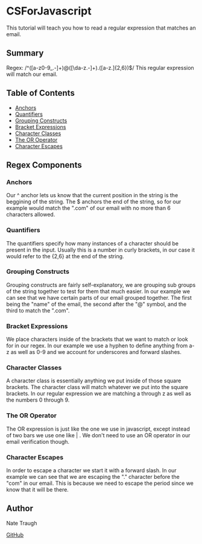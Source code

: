 # CSForJavascript

This tutorial will teach you how to read a regular expression that matches an email.

## Summary

Regex: /^([a-z0-9_\.-]+)@([\da-z\.-]+)\.([a-z\.]{2,6})$/
This regular expression will match our email.


## Table of Contents

- [Anchors](#anchors)
- [Quantifiers](#quantifiers)
- [Grouping Constructs](#grouping-constructs)
- [Bracket Expressions](#bracket-expressions)
- [Character Classes](#character-classes)
- [The OR Operator](#the-or-operator)
- [Character Escapes](#character-escapes)

## Regex Components

### Anchors

Our ^ anchor lets us know that the current position in the string is the beggining of the string.  The $ anchors the end of the string, so for our example would match the ".com" of our email with no more than 6 characters allowed.

### Quantifiers

The quantifiers specify how many instances of a character should be present in the input. Usually this is a number in curly brackets, in our case it would refer to the {2,6} at the end of the string.

### Grouping Constructs

Grouping constructs are fairly self-explanatory, we are grouping sub groups of the string together to test for them that much easier.  In our example we can see that we have certain parts of our email grouped together. The first being the "name" of the email, the second after the "@" symbol, and the third to match the ".com".

### Bracket Expressions

We place characters inside of the brackets that we want to match or look for in our regex.  In our example we use a hyphen to define anything from a-z as well as 0-9 and we account for underscores and forward slashes.

### Character Classes

A character class is essentially anything we put inside of those square brackets.  The character class will match whatever we put into the square brackets. In our regular expression we are matching a through z as well as the numbers 0 through 9. 

### The OR Operator

The OR expression is just like the one we use in javascript, except instead of two bars we use one like | . We don't need to use an OR operator in our email verification though. 


### Character Escapes

In order to escape a character we start it with a forward slash. In our example we can see that we are escaping the "." character before the "com" in our email.  This is because we need to escape the period since we know that it will be there. 

## Author

Nate Traugh

[GitHub](https://github.com/ntraugh)
